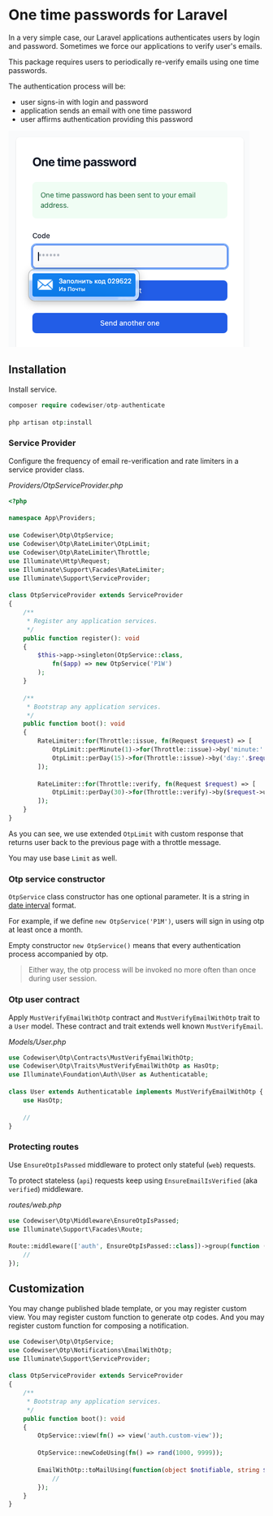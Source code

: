 # One time passwords for Laravel

In a very simple case, our Laravel applications authenticates users by login 
and password. Sometimes we force our applications to verify user's emails.

This package requires users to periodically re-verify emails using one time 
passwords.

The authentication process will be:

* user signs-in with login and password
* application sends an email with one time password
* user affirms authentication providing this password

![otp](otp.png)

## Installation

Install service.

```php
composer require codewiser/otp-authenticate

php artisan otp:install
```

### Service Provider

Configure the frequency of email re-verification and rate limiters in a service 
provider class.

_Providers/OtpServiceProvider.php_

```php
<?php

namespace App\Providers;

use Codewiser\Otp\OtpService;
use Codewiser\Otp\RateLimiter\OtpLimit;
use Codewiser\Otp\RateLimiter\Throttle;
use Illuminate\Http\Request;
use Illuminate\Support\Facades\RateLimiter;
use Illuminate\Support\ServiceProvider;

class OtpServiceProvider extends ServiceProvider
{
    /**
     * Register any application services.
     */
    public function register(): void
    {
        $this->app->singleton(OtpService::class, 
            fn($app) => new OtpService('P1W')
        );
    }

    /**
     * Bootstrap any application services.
     */
    public function boot(): void
    {
        RateLimiter::for(Throttle::issue, fn(Request $request) => [
            OtpLimit::perMinute(1)->for(Throttle::issue)->by('minute:'.$request->user()->id),
            OtpLimit::perDay(15)->for(Throttle::issue)->by('day:'.$request->user()->id),
        ]);

        RateLimiter::for(Throttle::verify, fn(Request $request) => [
            OtpLimit::perDay(30)->for(Throttle::verify)->by($request->user()->id)
        ]);
    }
}
```

As you can see, we use extended `OtpLimit` with custom response that returns 
user back to the previous page with a throttle message.

You may use base `Limit` as well.

### Otp service constructor

`OtpService` class constructor has one optional parameter. It is a string in
[date interval](https://www.php.net/manual/en/dateinterval.construct.php) 
format.

For example, if we define `new OtpService('P1M')`, users will sign in 
using otp at least once a month.

Empty constructor `new OtpService()` means that every authentication process 
accompanied by otp.

> Either way, the otp process will be invoked no more often than once 
> during user session.

### Otp user contract

Apply `MustVerifyEmailWithOtp` contract and `MustVerifyEmailWithOtp` trait 
to a `User` model. These contract and trait extends well known 
`MustVerifyEmail`.

_Models/User.php_

```php
use Codewiser\Otp\Contracts\MustVerifyEmailWithOtp;
use Codewiser\Otp\Traits\MustVerifyEmailWithOtp as HasOtp;
use Illuminate\Foundation\Auth\User as Authenticatable;

class User extends Authenticatable implements MustVerifyEmailWithOtp {
    use HasOtp;
    
    //
}
```

### Protecting routes

Use `EnsureOtpIsPassed` middleware to protect only stateful (`web`) requests.

To protect stateless (`api`) requests keep using 
`EnsureEmailIsVerified` (aka `verified`) middleware.

_routes/web.php_

```php
use Codewiser\Otp\Middleware\EnsureOtpIsPassed;
use Illuminate\Support\Facades\Route;

Route::middleware(['auth', EnsureOtpIsPassed::class])->group(function () {
    //
});
```

## Customization

You may change published blade template, or you may register custom view.
You may register custom function to generate otp codes.
And you may register custom function for composing a notification.

```php
use Codewiser\Otp\OtpService;
use Codewiser\Otp\Notifications\EmailWithOtp;
use Illuminate\Support\ServiceProvider;

class OtpServiceProvider extends ServiceProvider
{
    /**
     * Bootstrap any application services.
     */
    public function boot(): void
    {
        OtpService::view(fn() => view('auth.custom-view'));
        
        OtpService::newCodeUsing(fn() => rand(1000, 9999));
        
        EmailWithOtp::toMailUsing(function(object $notifiable, string $otp) {
            //
        });
    }
}
```